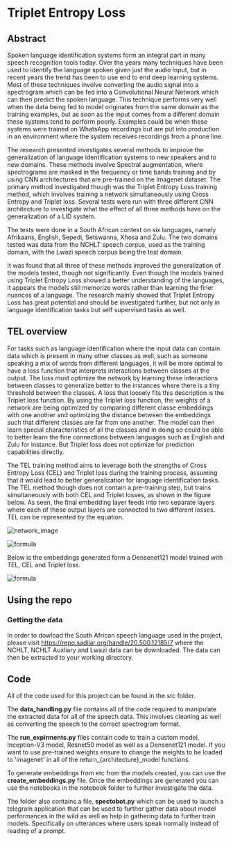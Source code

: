 # Triplet Entropy Loss

## Abstract
Spoken language identification systems form an integral part in many speech recognition tools today. Over the years many techniques have been used to identify the language spoken given just the audio input, but in recent years the trend has been to use end to end deep learning systems. Most of these techniques involve converting the audio signal into a spectrogram which can be fed into a Convolutional Neural Network which can then predict the spoken language. This technique performs very well when the data being fed to model originates from the same domain as the training examples, but as soon as the input comes from a different domain these systems tend to perform poorly. Examples could be when these systems were trained on WhatsApp recordings but are put into production in an environment where the system receives recordings from a phone line. 

The research presented investigates several methods to improve the generalization of language identification systems to new speakers and to new domains. These methods involve Spectral augmentation, where spectrograms are masked in the frequency or time bands training and by using CNN architectures that are pre-trained on the Imagenet dataset. The primary method investigated though was the Triplet Entropy Loss training method, which involves training a network simultaneously using Cross Entropy and Triplet loss. Several tests were run with three different CNN architecture to investigate what the effect of all three methods have on the generalization of a LID system.

The tests were done in a South African context on six languages, namely Afrikaans, English, Sepedi, Setswanna, Xhosa and Zulu. The two domains tested was data from the NCHLT speech corpus, used as the training domain, with the Lwazi speech corpus being the test domain. 

It was found that all three of these methods improved the generalization of the models tested, though not significantly. Even though the models trained using Triplet Entropy Loss showed a better understanding of the languages, it appears the models still memorize words rather than learning the finer nuances of a language. The research mainly showed that Triplet Entropy Loss has great potential and should be investigated further, but not only in language identification tasks but self supervised tasks as well.

## TEL overview

For tasks such as language identification where the input data can contain data which is present in many other classes as well, such as someone speaking a mix of words from different languages, it will be more optimal to have a loss function that interprets interactions between classes at the output. The loss must optimize the network by learning these interactions between classes to generalize better to the instances where there is a tiny threshold between the classes. A loss that loosely fits this description is the Triplet loss function. By using the Triplet loss function, the weights of a network are being optimized by comparing different classe embeddings with one another and optimizing the distance between the embeddings such that different classes are far from one another. The model can then learn special characteristics of all the classes and in doing so could be able to better learn the fine connections between languages such as English and Zulu for instance. But Triplet loss does not optimize for prediction capabilities directly.

The TEL training method aims to leverage both the strengths of Cross Entropy Loss (CEL) and Triplet loss during the training process, assuming that it would lead to better generalization for language identification tasks. The TEL method though does not contain a pre-training step, but trains simultaneously with both CEL and Triplet losses, as shown in the figure below. As seen, the final embedding layer feeds into two separate layers where each of these output layers are connected to two different losses. TEL can be represented by the equation.

![network_image](https://github.com/ruanvdmerwe/triplet-entropy-loss/blob/main/images/tel_high_level_overview.png)

![formula](https://github.com/ruanvdmerwe/triplet-entropy-loss/blob/main/images/tel_eq.PNG)

Below is the embeddings generated form a Densenet121 model trained with TEL, CEL and Triplet loss.

![formula](https://github.com/ruanvdmerwe/triplet-entropy-loss/blob/main/images/densenet_embeddings.png)

## Using the repo

### Getting the data

In order to dowload the South African speech language used in the project, please visit https://repo.sadilar.org/handle/20.500.12185/7 where the NCHLT, NCHLT Auxliary and Lwazi data can be downloaded. The data can then be extracted to your working directory.

## Code

All of the code used for this project can be found in the src folder. 

The **data_handling.py** file contains all of the code required to manipulate the extracted data for all of the speech data. This involves cleaning as well as converting the speech to the correct spectrogram format.

The **run_expirments.py** files contain code to train a custom model, Inception-V3 model, Resnet50 model as well as a Densenet121 model. If you want to use pre-trained weights ensure to change the weights to be loaded to 'imagenet' in all of the return_{architecture}_model functions. 

To generate embeddings from etc from the models created, you can use the **create_embeddings.py** file. Once the embeddings are generated you can use the notebooks in the notebook folder to further investigate the data.

The folder also contains a file, **spectobot.py** which can be used to launch a telegram application that can be used to further gather data about model performances in the wild as well as help in gathering data to further train models. Specifically on utterances where users speak normally instead of reading of a prompt.
